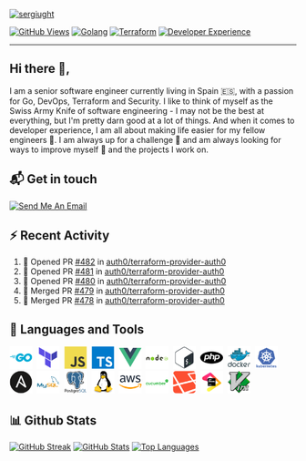 [![sergiught](https://i.imgur.com/0qZ8DtG.png)][1]

[![GitHub Views](https://komarev.com/ghpvc/?username=sergiught&style=for-the-badge&color=FAD230)][1]
[![Golang](https://img.shields.io/badge/Golang-♥-blue?logo=go&style=for-the-badge&color=0A84FF)][1]
[![Terraform](https://img.shields.io/badge/Terraform-♥-blue?logo=terraform&style=for-the-badge&color=9400FF)][1]
[![Developer Experience](https://img.shields.io/badge/Developer%20Experience-♥-blue?logo=github&style=for-the-badge&color=red)][1]

---

## Hi there 👋,

I am a senior software engineer currently living in Spain 🇪🇸, with a passion for Go, DevOps, Terraform and Security.
I like to think of myself as the Swiss Army Knife of software engineering - I may not be the best at everything, but
I'm pretty darn good at a lot of things. And when it comes to developer experience, I am all about making life easier
for my fellow engineers :construction_worker:. I am always up for a challenge :mountain_bicyclist: and am always looking
for ways to improve myself :seedling: and the projects I work on.


## 📬 Get in touch

[![Send Me An Email](https://img.shields.io/badge/Send%20Me%20An-EMail-blue?logo=gmail&style=for-the-badge&color=0A84FF)][2]


## :zap: Recent Activity

<!--START_SECTION:activity-->
1. 💪 Opened PR [#482](https://github.com/auth0/terraform-provider-auth0/pull/482) in [auth0/terraform-provider-auth0](https://github.com/auth0/terraform-provider-auth0)
2. 💪 Opened PR [#481](https://github.com/auth0/terraform-provider-auth0/pull/481) in [auth0/terraform-provider-auth0](https://github.com/auth0/terraform-provider-auth0)
3. 💪 Opened PR [#480](https://github.com/auth0/terraform-provider-auth0/pull/480) in [auth0/terraform-provider-auth0](https://github.com/auth0/terraform-provider-auth0)
4. 🎉 Merged PR [#479](https://github.com/auth0/terraform-provider-auth0/pull/479) in [auth0/terraform-provider-auth0](https://github.com/auth0/terraform-provider-auth0)
5. 🎉 Merged PR [#478](https://github.com/auth0/terraform-provider-auth0/pull/478) in [auth0/terraform-provider-auth0](https://github.com/auth0/terraform-provider-auth0)
<!--END_SECTION:activity-->


## 🧰 Languages and Tools

<div>
  <img src="https://github.com/devicons/devicon/blob/master/icons/go/go-original-wordmark.svg" title="Go" alt="Go" width="40" height="40"/>&nbsp;
  <img src="https://github.com/devicons/devicon/blob/master/icons/terraform/terraform-original.svg" title="Terraform" alt="Terraform" width="40" height="40"/>&nbsp;
  <img src="https://github.com/devicons/devicon/blob/master/icons/javascript/javascript-original.svg" title="Javascript" alt="Javascript" width="40" height="40"/>&nbsp;
  <img src="https://github.com/devicons/devicon/blob/master/icons/typescript/typescript-original.svg" title="TypeScript" alt="TypeScript" width="40" height="40"/>&nbsp;
  <img src="https://github.com/devicons/devicon/blob/master/icons/vuejs/vuejs-original.svg" title="VueJS" alt="VueJS" width="40" height="40"/>&nbsp;
  <img src="https://github.com/devicons/devicon/blob/master/icons/nodejs/nodejs-original-wordmark.svg" title="NodeJS" alt="NodeJS" width="40" height="40"/>&nbsp;
  <img src="https://github.com/devicons/devicon/blob/master/icons/bash/bash-original.svg" title="Bash" alt="Bash" width="40" height="40"/>&nbsp;
  <img src="https://github.com/devicons/devicon/blob/master/icons/php/php-plain.svg" title="PHP" alt="PHP" width="40" height="40"/>&nbsp;
  <img src="https://github.com/devicons/devicon/blob/master/icons/docker/docker-original-wordmark.svg" title="Docker" alt="Docker" width="40" height="40"/>&nbsp;
  <img src="https://github.com/devicons/devicon/blob/master/icons/kubernetes/kubernetes-plain-wordmark.svg" title="Kubernetes" alt="Kubernetes" width="40" height="40"/>&nbsp;
  <img src="https://github.com/devicons/devicon/blob/master/icons/ansible/ansible-original.svg" title="Ansible" alt="Ansible" width="40" height="40"/>&nbsp;
  <img src="https://github.com/devicons/devicon/blob/master/icons/mysql/mysql-original-wordmark.svg" title="MySQL" alt="MySQL" width="40" height="40"/>&nbsp;
  <img src="https://github.com/devicons/devicon/blob/master/icons/postgresql/postgresql-original-wordmark.svg" title="PostgreSQL" alt="PostgreSQL" width="40" height="40"/>&nbsp;
  <img src="https://github.com/devicons/devicon/blob/master/icons/linux/linux-original.svg" title="Linux" alt="Linux" width="40" height="40"/>&nbsp;
  <img src="https://github.com/devicons/devicon/blob/master/icons/amazonwebservices/amazonwebservices-original-wordmark.svg" title="AWS" alt="AWS" width="40" height="40"/>&nbsp;
  <img src="https://github.com/devicons/devicon/blob/master/icons/cucumber/cucumber-plain-wordmark.svg" title="Cucumber" alt="Cucumber" width="40" height="40"/>&nbsp;
  <img src="https://github.com/devicons/devicon/blob/master/icons/laravel/laravel-plain.svg" title="Laravel" alt="Laravel" width="40" height="40"/>&nbsp;
  <img src="https://github.com/devicons/devicon/blob/master/icons/jetbrains/jetbrains-original.svg" title="JetBrains" alt="JetBrains" width="40" height="40"/>&nbsp;
  <img src="https://github.com/devicons/devicon/blob/master/icons/vim/vim-original.svg" title="Vim" alt="Vim" width="40" height="40"/>&nbsp;
</div>

## :bar_chart: Github Stats

[![GitHub Streak](https://streak-stats.demolab.com?user=sergiught&theme=vue&hide_border=true&date_format=%5BY%20%5DM%20j&background=00000000)][1]
[![GitHub Stats](https://github-readme-stats.vercel.app/api?username=sergiught&hide_title=true&count_private=true&show_icons=true&theme=vue&bg_color=00000000&text_color=4cbc8a&hide_border=true)][1]
[![Top Languages](https://github-readme-stats.vercel.app/api/top-langs/?username=sergiught&hide_title=true&layout=compact&hide=html&theme=vue&bg_color=00000000&text_color=4cbc8a&hide_border=true)][1]


<!-- Links --->
[1]: https://github.com/sergiught
[2]: mailto:mail[at]sergiu[dot]dev
